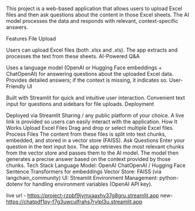 This project is a web-based application that allows users to upload Excel files and then ask questions about the content in those Excel sheets. The AI model processes the data and responds with relevant, context-specific answers.

Features
File Upload

Users can upload Excel files (both .xlsx and .xls). The app extracts and processes the text from these sheets.
AI-Powered Q&A

Uses a language model (OpenAI or Hugging Face embeddings + ChatOpenAI) for answering questions about the uploaded Excel data.
Provides detailed answers; if the context is missing, it indicates so.
User-Friendly UI

Built with Streamlit for quick and intuitive user interaction.
Convenient text input for questions and sidebars for file uploads.
Deployment

Deployed via Streamlit Sharing / any public platform of your choice.
A live link is provided so users can easily interact with the application.
How It Works
Upload Excel Files
Drag and drop or select multiple Excel files.
Process Files
The content from these files is split into text chunks, embedded, and stored in a vector store (FAISS).
Ask Questions
Enter your question in the text input box.
The app retrieves the most relevant chunks from the vector store and passes them to the AI model.
The model then generates a precise answer based on the context provided by those chunks.
Tech Stack
Language Model: OpenAI ChatOpenAI / Hugging Face Sentence Transformers for embeddings
Vector Store: FAISS (via langchain_community)
UI: Streamlit
Environment Management: python-dotenv for handling environment variables (OpenAI API key).


live url - https://project-rzpbf9jymxaaxhv37g8gru.streamlit.app
new- https://chatpdf1py-f7g3uwculfrahs7rvlpl3u.streamlit.app
